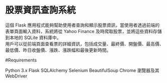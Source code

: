 # 股票資訊查詢系統

這個 Flask 應用程式能夠幫助使用者查詢和顯示股票資訊，當使用者透過前端的表單頁面輸入資料，系統將從 Yahoo Finance 及時爬取股票，並將這些資料存儲到本地的 SQLite 資料庫中。  
用戶可以從前端頁面查看票的詳細資訊，包括成交量、最終價、開盤價、最高價、最低價、昨日收盤價、漲跌、漲跌幅和最後更新時間。  

#Requirements

 Python 3.x
 Flask
 SQLAlchemy
 Selenium
 BeautifulSoup
 Chrome 瀏覽器及其 WebDriver
